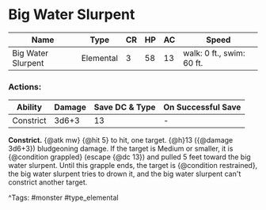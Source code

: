 # Big Water Slurpent

| Name | Type | CR | HP | AC | Speed |
|------|------|----|----|----|-------|
| Big Water Slurpent | Elemental | 3 | 58 | 13 | walk: 0 ft., swim: 60 ft. |

### Actions:

| Ability | Damage | Save DC & Type | On Successful Save |
|---------|--------|----------------|--------------------|
| Constrict | 3d6+3 | 13 | - |


**Constrict.** {@atk mw} {@hit 5} to hit, one target. {@h}13 ({@damage 3d6+3}) bludgeoning damage. If the target is Medium or smaller, it is {@condition grappled} (escape {@dc 13}) and pulled 5 feet toward the big water slurpent. Until this grapple ends, the target is {@condition restrained}, the big water slurpent tries to drown it, and the big water slurpent can't constrict another target.

^Tags: #monster #type_elemental